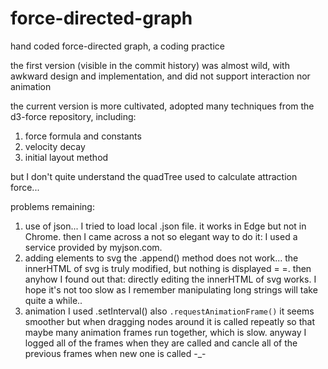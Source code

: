 # force-directed-graph
hand coded force-directed graph, a coding practice

the first version (visible in the commit history) was almost wild, with awkward design and implementation, and did not support interaction nor animation

the current version is more cultivated, adopted many techniques from the d3-force repository, including: 

1. force formula and constants
2. velocity decay
3. initial layout method

but I don't quite understand the quadTree used to calculate attraction force...

problems remaining:
1. use of json...
    I tried to load local .json file. 
        it works in Edge but not in Chrome.
    then I came across a not so elegant way to do it: 
        I used a service provided by myjson.com.
2. adding elements to svg
    the .append() method does not work...
        the innerHTML of svg is truly modified,
        but nothing is displayed = =.
    then anyhow I found out that:
        directly editing the innerHTML of svg works.
            I hope it's not too slow
            as I remember manipulating long strings will take quite a while..
3. animation
    I used .setInterval()
    also ```.requestAnimationFrame()``` 
        it seems smoother
        but when dragging nodes around it is called repeatly
        so that maybe many animation frames run together, which is slow.
    anyway I logged all of the frames when they are called 
    and cancle all of the previous frames when new one is called
        -_-

